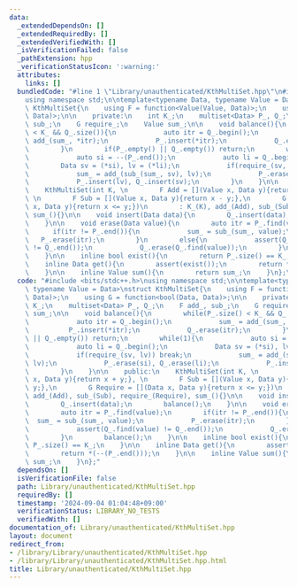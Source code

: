 ```yaml
---
data:
  _extendedDependsOn: []
  _extendedRequiredBy: []
  _extendedVerifiedWith: []
  _isVerificationFailed: false
  _pathExtension: hpp
  _verificationStatusIcon: ':warning:'
  attributes:
    links: []
  bundledCode: "#line 1 \"Library/unauthenticated/KthMultiSet.hpp\"\n#include <bits/stdc++.h>\n\
    using namespace std;\n\ntemplate<typename Data, typename Value = Data>\nstruct\
    \ KthMultiSet{\n    using F = function<Value(Value, Data)>;\n    using G = function<bool(Data,\
    \ Data)>;\n\n    private:\n    int K_;\n    multiset<Data> P_, Q_;\n    F add_,\
    \ sub_;\n    G require_;\n    Value sum_;\n\n    void balance(){\n        while(P_.size()\
    \ < K_ && Q_.size()){\n            auto itr = Q_.begin();\n            sum_ =\
    \ add_(sum_, *itr);\n            P_.insert(*itr);\n            Q_.erase(itr);\n\
    \        }\n        if(P_.empty() || Q_.empty()) return;\n        while(1){\n\
    \            auto si = --(P_.end());\n            auto li = Q_.begin();\n    \
    \        Data sv = (*si), lv = (*li);\n            if(require_(sv, lv)) break;\n\
    \            sum_ = add_(sub_(sum_, sv), lv);\n            P_.erase(si), Q_.erase(li);\n\
    \            P_.insert(lv), Q_.insert(sv);\n        }\n    }\n\n    public:\n\
    \    KthMultiSet(int K, \n        F Add = [](Value x, Data y){return x + y;},\
    \ \n        F Sub = [](Value x, Data y){return x - y;},\n        G Require = [](Data\
    \ x, Data y){return x <= y;})\n        : K_(K), add_(Add), sub_(Sub), require_(Require),\
    \ sum_(){}\n\n    void insert(Data data){\n        Q_.insert(data);\n        balance();\n\
    \    }\n\n    void erase(Data value){\n        auto itr = P_.find(value);\n  \
    \      if(itr != P_.end()){\n            sum_ = sub_(sum_, value);\n         \
    \   P_.erase(itr);\n        }\n        else{\n            assert(Q_.find(value)\
    \ != Q_.end());\n            Q_.erase(Q_.find(value));\n        }\n        balance();\n\
    \    }\n\n    inline bool exist(){\n        return P_.size() == K_;\n    }\n\n\
    \    inline Data get(){\n        assert(exist());\n        return *(--(P_.end()));\n\
    \    }\n\n    inline Value sum(){\n        return sum_;\n    }\n};\n"
  code: "#include <bits/stdc++.h>\nusing namespace std;\n\ntemplate<typename Data,\
    \ typename Value = Data>\nstruct KthMultiSet{\n    using F = function<Value(Value,\
    \ Data)>;\n    using G = function<bool(Data, Data)>;\n\n    private:\n    int\
    \ K_;\n    multiset<Data> P_, Q_;\n    F add_, sub_;\n    G require_;\n    Value\
    \ sum_;\n\n    void balance(){\n        while(P_.size() < K_ && Q_.size()){\n\
    \            auto itr = Q_.begin();\n            sum_ = add_(sum_, *itr);\n  \
    \          P_.insert(*itr);\n            Q_.erase(itr);\n        }\n        if(P_.empty()\
    \ || Q_.empty()) return;\n        while(1){\n            auto si = --(P_.end());\n\
    \            auto li = Q_.begin();\n            Data sv = (*si), lv = (*li);\n\
    \            if(require_(sv, lv)) break;\n            sum_ = add_(sub_(sum_, sv),\
    \ lv);\n            P_.erase(si), Q_.erase(li);\n            P_.insert(lv), Q_.insert(sv);\n\
    \        }\n    }\n\n    public:\n    KthMultiSet(int K, \n        F Add = [](Value\
    \ x, Data y){return x + y;}, \n        F Sub = [](Value x, Data y){return x -\
    \ y;},\n        G Require = [](Data x, Data y){return x <= y;})\n        : K_(K),\
    \ add_(Add), sub_(Sub), require_(Require), sum_(){}\n\n    void insert(Data data){\n\
    \        Q_.insert(data);\n        balance();\n    }\n\n    void erase(Data value){\n\
    \        auto itr = P_.find(value);\n        if(itr != P_.end()){\n          \
    \  sum_ = sub_(sum_, value);\n            P_.erase(itr);\n        }\n        else{\n\
    \            assert(Q_.find(value) != Q_.end());\n            Q_.erase(Q_.find(value));\n\
    \        }\n        balance();\n    }\n\n    inline bool exist(){\n        return\
    \ P_.size() == K_;\n    }\n\n    inline Data get(){\n        assert(exist());\n\
    \        return *(--(P_.end()));\n    }\n\n    inline Value sum(){\n        return\
    \ sum_;\n    }\n};"
  dependsOn: []
  isVerificationFile: false
  path: Library/unauthenticated/KthMultiSet.hpp
  requiredBy: []
  timestamp: '2024-09-04 01:04:48+09:00'
  verificationStatus: LIBRARY_NO_TESTS
  verifiedWith: []
documentation_of: Library/unauthenticated/KthMultiSet.hpp
layout: document
redirect_from:
- /library/Library/unauthenticated/KthMultiSet.hpp
- /library/Library/unauthenticated/KthMultiSet.hpp.html
title: Library/unauthenticated/KthMultiSet.hpp
---
```

